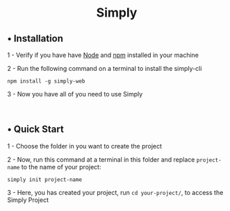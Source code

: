 <h1 align=center>Simply</h1>

<h2>• Installation</h2>

<span>1 - Verify if you have have <a href="https://nodejs.org/en/download" target="_blank">Node</a> and <a href="https://docs.npmjs.com/downloading-and-installing-node-js-and-npm" taget="_blank">npm</a> installed in your machine </span>

<span>2 - Run the following command on a terminal to install the simply-cli</span>

```
npm install -g simply-web
```

<span>3 - Now you have all of you need to use Simply</span>

<br>

<h2>• Quick Start</h2>

<span>1 - Choose the folder in you want to create the project</span>

<span>2 - Now, run this command at a terminal in this folder and replace `project-name` to the name of your project:</span>

```
simply init project-name
```

<span>3 - Here, you has created your project, run `cd your-project/`, to access the Simply Project</span>

